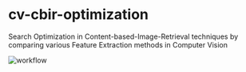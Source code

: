 # cv-cbir-optimization
Search Optimization in Content-based-Image-Retrieval techniques by comparing various Feature Extraction methods in Computer Vision

![workflow](https://www.canva.com/design/DAGC8BytZTE/FgtB9Jgf0QFo9cZ4VGappQ/view)
